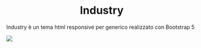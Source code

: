 <h1 style="text-align:center;">Industry</h1>
<p>Industry è un tema html responsive per generico realizzato con Bootstrap 5</p>
<img src="https://user-images.githubusercontent.com/94174353/208311784-0e1f9f0c-1d29-463b-86e2-896c56a4d021.jpg">
